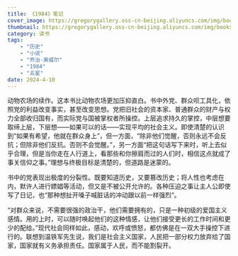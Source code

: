 ```yaml
---
title: 《1984》笔记
cover_image: https://gregorygallery.oss-cn-beijing.aliyuncs.com/img/books.jpeg
thumbnail: https://gregorygallery.oss-cn-beijing.aliyuncs.com/img/books.jpeg
category: 读书
tags: 
    - "历史"
    - "小说"
    - "乔治-奥威尔"
    - "1984"
    - "五星"
date: 2024-4-10
---
```


动物农场的续作。这本书比动物农场更加压抑直白。书中外党、群众呗工具化，依照党的利益改变事实，甚至改变思想。党把旧社会的资本家、普通群众的财产与权力全部收归国有，而实际党与国被掌权者所操控。上层追求持久的掌控，中层想要取缔上层，下层想——如果可以的话——实现平均的社会主义。即使清楚的认识到“如果有希望，他就在群众身上”，但一方面，“除非他们觉醒，否则永远不会反抗；但除非他们反抗。否则不会觉醒。”，另一方面“把这句话写下来时，听上去似乎合理，但是当你走在人行道上，看那些和你擦肩而过的人们时，相信这点就成了事关信仰之事。”理想与终极目标是清楚的，但道路是迷蒙的。

书中的党表现出极度的分裂性。既要知道历史，又要篡改历史；将人性也考虑在内，默许人进行嫖娼等活动，但又是不被公开允许的。各种压迫之事让主人公即使写了日记，也“那种想扯开嗓子喊脏话的冲动跟以前一样强烈”。

“对群众来说，不需要很强的政治干，他们需要拥有的，只是一种初级的爱国主义感情。用的上时，可以随时唤起他们的这种情感，让他们接受更长的工作时间和更少的配给。”现代社会同样如此，感动，欢呼或愤怒，都仿佛是在一双大手操控下进行的。联想到温铁军先生说，我们是社会主义国家，人民把一部分权力放弃给了国家，国家就有义务承担责任。国家属于人民，而不能割裂开。